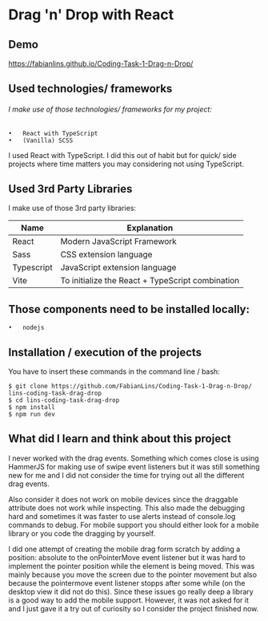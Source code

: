 # Drag 'n' Drop with React
## Demo
https://fabianlins.github.io/Coding-Task-1-Drag-n-Drop/

## Used technologies/ frameworks
###### I make use of those technologies/ frameworks for my project:
	•	React with TypeScript
	•	(Vanilla) SCSS

I used React with TypeScript. I did this out of habit but for quick/ side projects where time matters you may considering not using TypeScript.

## Used 3rd Party Libraries
I make use of those 3rd party libraries:

| Name | Explanation |
| ------------- | ------------- |
| React | Modern JavaScript Framework|
| Sass | CSS extension language|
| Typescript | JavaScript extension language|
| Vite | To initialize the React + TypeScript combination|


## Those components need to be installed locally:
	•	nodejs

## Installation / execution of the projects

You have to insert these commands in the command line / bash:

```console
$ git clone https://github.com/FabianLins/Coding-Task-1-Drag-n-Drop/ lins-coding-task-drag-drop
$ cd lins-coding-task-drag-drop
$ npm install
$ npm run dev
```

## What did I learn and think about this project
I never worked with the drag events. Something which comes close is using HammerJS for making use of swipe event listeners but it was still something new for me and I did not consider the time for trying out all the different drag events.

Also consider it does not work on mobile devices since the draggable attribute does not work while inspecting. This also made the debugging hard and sometimes it was faster to use alerts instead of console.log commands to debug. For mobile support you should either look for a mobile library or you code the dragging by yourself.

I did one attempt of creating the mobile drag form scratch by adding a position: absolute to the onPointerMove event listener but it was hard to implement the pointer position while the element is being moved. This was mainly because you move the screen due to the pointer movement but also because the pointermove event listener stopps after some while (on the desktop view it did not do this). Since these issues go really deep a library is a good way to add the mobile support. However, it was not asked for it and I just gave it a try out of curiosity so I consider the project finished now.
